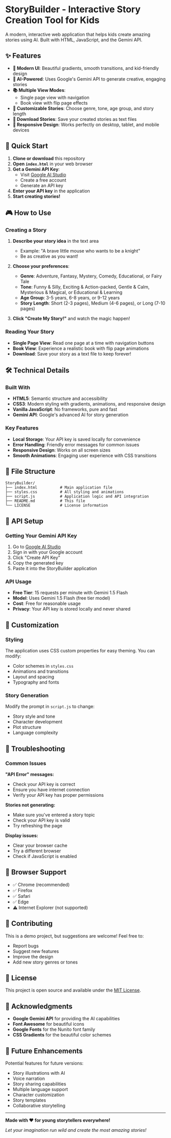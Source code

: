 # StoryBuilder - Interactive Story Creation Tool for Kids

A modern, interactive web application that helps kids create amazing stories using AI. Built with HTML, JavaScript, and the Gemini API.

## ✨ Features

- **🎨 Modern UI**: Beautiful gradients, smooth transitions, and kid-friendly design
- **🤖 AI-Powered**: Uses Google's Gemini API to generate creative, engaging stories
- **📚 Multiple View Modes**: 
  - Single page view with navigation
  - Book view with flip page effects
- **🎯 Customizable Stories**: Choose genre, tone, age group, and story length
- **💾 Download Stories**: Save your created stories as text files
- **📱 Responsive Design**: Works perfectly on desktop, tablet, and mobile devices

## 🚀 Quick Start

1. **Clone or download** this repository
2. **Open `index.html`** in your web browser
3. **Get a Gemini API Key**:
   - Visit [Google AI Studio](https://makersuite.google.com/app/apikey)
   - Create a free account
   - Generate an API key
4. **Enter your API key** in the application
5. **Start creating stories!**

## 🎮 How to Use

### Creating a Story

1. **Describe your story idea** in the text area
   - Example: "A brave little mouse who wants to be a knight"
   - Be as creative as you want!

2. **Choose your preferences**:
   - **Genre**: Adventure, Fantasy, Mystery, Comedy, Educational, or Fairy Tale
   - **Tone**: Funny & Silly, Exciting & Action-packed, Gentle & Calm, Mysterious & Magical, or Educational & Learning
   - **Age Group**: 3-5 years, 6-8 years, or 9-12 years
   - **Story Length**: Short (2-3 pages), Medium (4-6 pages), or Long (7-10 pages)

3. **Click "Create My Story!"** and watch the magic happen!

### Reading Your Story

- **Single Page View**: Read one page at a time with navigation buttons
- **Book View**: Experience a realistic book with flip page animations
- **Download**: Save your story as a text file to keep forever!

## 🛠️ Technical Details

### Built With
- **HTML5**: Semantic structure and accessibility
- **CSS3**: Modern styling with gradients, animations, and responsive design
- **Vanilla JavaScript**: No frameworks, pure and fast
- **Gemini API**: Google's advanced AI for story generation

### Key Features
- **Local Storage**: Your API key is saved locally for convenience
- **Error Handling**: Friendly error messages for common issues
- **Responsive Design**: Works on all screen sizes
- **Smooth Animations**: Engaging user experience with CSS transitions

## 📁 File Structure

```
StoryBuilder/
├── index.html          # Main application file
├── styles.css          # All styling and animations
├── script.js           # Application logic and API integration
├── README.md           # This file
└── LICENSE             # License information
```

## 🔧 API Setup

### Getting Your Gemini API Key

1. Go to [Google AI Studio](https://makersuite.google.com/app/apikey)
2. Sign in with your Google account
3. Click "Create API Key"
4. Copy the generated key
5. Paste it into the StoryBuilder application

### API Usage
- **Free Tier**: 15 requests per minute with Gemini 1.5 Flash
- **Model**: Uses Gemini 1.5 Flash (free tier model)
- **Cost**: Free for reasonable usage
- **Privacy**: Your API key is stored locally and never shared

## 🎨 Customization

### Styling
The application uses CSS custom properties for easy theming. You can modify:
- Color schemes in `styles.css`
- Animations and transitions
- Layout and spacing
- Typography and fonts

### Story Generation
Modify the prompt in `script.js` to change:
- Story style and tone
- Character development
- Plot structure
- Language complexity

## 🐛 Troubleshooting

### Common Issues

**"API Error" messages:**
- Check your API key is correct
- Ensure you have internet connection
- Verify your API key has proper permissions

**Stories not generating:**
- Make sure you've entered a story topic
- Check your API key is valid
- Try refreshing the page

**Display issues:**
- Clear your browser cache
- Try a different browser
- Check if JavaScript is enabled

## 📱 Browser Support

- ✅ Chrome (recommended)
- ✅ Firefox
- ✅ Safari
- ✅ Edge
- ⚠️ Internet Explorer (not supported)

## 🤝 Contributing

This is a demo project, but suggestions are welcome! Feel free to:
- Report bugs
- Suggest new features
- Improve the design
- Add new story genres or tones

## 📄 License

This project is open source and available under the [MIT License](LICENSE).

## 🙏 Acknowledgments

- **Google Gemini API** for providing the AI capabilities
- **Font Awesome** for beautiful icons
- **Google Fonts** for the Nunito font family
- **CSS Gradients** for the beautiful color schemes

## 🎯 Future Enhancements

Potential features for future versions:
- Story illustrations with AI
- Voice narration
- Story sharing capabilities
- Multiple language support
- Character customization
- Story templates
- Collaborative storytelling

---

**Made with ❤️ for young storytellers everywhere!**

*Let your imagination run wild and create the most amazing stories!*